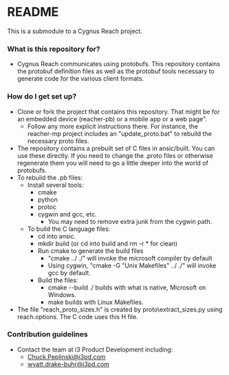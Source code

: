 # README

This is a submodule to a Cygnus Reach project. 

### What is this repository for?

* Cygnus Reach communicates using protobufs.  This repository contains the protobuf definition files as well as the protobuf tools necessary to generate code for the various client formats.

### How do I get set up?

* Clone or fork the project that contains this repository.  That might be for an embedded device (reacher-pb) or a mobile app or a web page".
  * Follow any more explicit instructions there.  For instance, the reacher-mp project includes an "update_proto.bat" to rebuild the necessary proto files.
* The repository contains a prebuilt set of C files in ansic/built.  You can use these directly.  If you need to change the .proto files or otherwise regenerate them you will need to go a little deeper into the world of protobufs.
* To rebuild the .pb files:
  * Install several tools:
    * cmake
    * python
    * protoc
    * cygwin and gcc, etc.
      * You may need to remove extra junk from the cygwin path.
  * To build the C language files:
    * cd into ansic.
    * mkdir build (or cd into build and rm -r * for clean)
    * Run cmake to generate the build files
      * "cmake ../ ./" will invoke the microsoft compiler by default
      * Using cygwin, "cmake -G "Unix Makefiles" ../ ./" will invoke gcc by default.  
    * Build the files:
      * cmake --build ./ builds with what is native, Microsoft on Windows.
      * make builds with Linux Makefiles.
* The file "reach_proto_sizes.h" is created by proto\extract_sizes.py using reach.options.  The C code uses this H file.

### Contribution guidelines

* Contact the team at i3 Product Development including:
  * Chuck.Peplinski@i3pd.com
  * wyatt.drake-buhr@i3pd.com